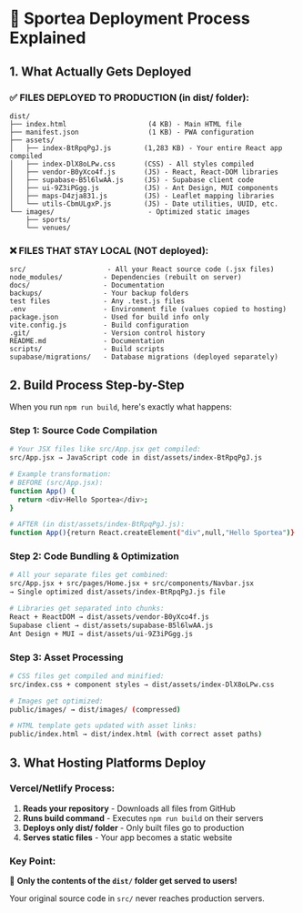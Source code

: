 # 🚀 Sportea Deployment Process Explained

## 1. What Actually Gets Deployed

### ✅ FILES DEPLOYED TO PRODUCTION (in dist/ folder):
```
dist/
├── index.html                    (4 KB) - Main HTML file
├── manifest.json                 (1 KB) - PWA configuration
├── assets/
│   ├── index-BtRpqPgJ.js        (1,283 KB) - Your entire React app compiled
│   ├── index-DlX8oLPw.css       (CSS) - All styles compiled
│   ├── vendor-B0yXco4f.js       (JS) - React, React-DOM libraries
│   ├── supabase-B5l6lwAA.js     (JS) - Supabase client code
│   ├── ui-9Z3iPGgg.js           (JS) - Ant Design, MUI components
│   ├── maps-D4zja831.js         (JS) - Leaflet mapping libraries
│   └── utils-CbmULgxP.js        (JS) - Date utilities, UUID, etc.
└── images/                       - Optimized static images
    ├── sports/
    └── venues/
```

### ❌ FILES THAT STAY LOCAL (NOT deployed):
```
src/                    - All your React source code (.jsx files)
node_modules/          - Dependencies (rebuilt on server)
docs/                  - Documentation
backups/               - Your backup folders
test files             - Any .test.js files
.env                   - Environment file (values copied to hosting)
package.json           - Used for build info only
vite.config.js         - Build configuration
.git/                  - Version control history
README.md              - Documentation
scripts/               - Build scripts
supabase/migrations/   - Database migrations (deployed separately)
```

## 2. Build Process Step-by-Step

When you run `npm run build`, here's exactly what happens:

### Step 1: Source Code Compilation
```bash
# Your JSX files like src/App.jsx get compiled:
src/App.jsx → JavaScript code in dist/assets/index-BtRpqPgJ.js

# Example transformation:
# BEFORE (src/App.jsx):
function App() {
  return <div>Hello Sportea</div>;
}

# AFTER (in dist/assets/index-BtRpqPgJ.js):
function App(){return React.createElement("div",null,"Hello Sportea")}
```

### Step 2: Code Bundling & Optimization
```bash
# All your separate files get combined:
src/App.jsx + src/pages/Home.jsx + src/components/Navbar.jsx
→ Single optimized dist/assets/index-BtRpqPgJ.js file

# Libraries get separated into chunks:
React + ReactDOM → dist/assets/vendor-B0yXco4f.js
Supabase client → dist/assets/supabase-B5l6lwAA.js
Ant Design + MUI → dist/assets/ui-9Z3iPGgg.js
```

### Step 3: Asset Processing
```bash
# CSS files get compiled and minified:
src/index.css + component styles → dist/assets/index-DlX8oLPw.css

# Images get optimized:
public/images/ → dist/images/ (compressed)

# HTML template gets updated with asset links:
public/index.html → dist/index.html (with correct asset paths)
```

## 3. What Hosting Platforms Deploy

### Vercel/Netlify Process:
1. **Reads your repository** - Downloads all files from GitHub
2. **Runs build command** - Executes `npm run build` on their servers
3. **Deploys only dist/ folder** - Only built files go to production
4. **Serves static files** - Your app becomes a static website

### Key Point: 
🎯 **Only the contents of the `dist/` folder get served to users!**

Your original source code in `src/` never reaches production servers.
